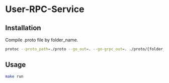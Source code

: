 # User-RPC-Service

## Installation

Compile .proto file by folder_name.

```bash
protoc --proto_path=./proto --go_out=. --go-grpc_out=. ./proto/{folder_name}/*.proto
```

## Usage
```bash
make run
```